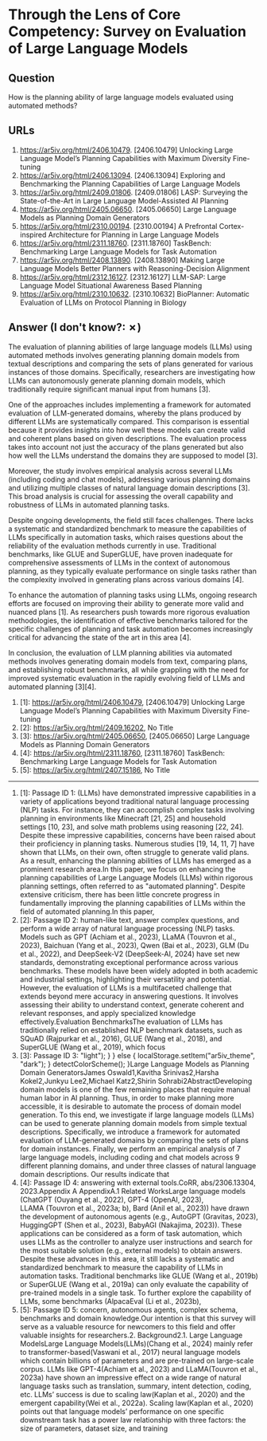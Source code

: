 # Through the Lens of Core Competency: Survey on Evaluation of Large Language Models

## Question

How is the planning ability of large language models evaluated using automated methods?

## URLs

1. https://ar5iv.org/html/2406.10479. [2406.10479] Unlocking Large Language Model’s Planning Capabilities with Maximum Diversity Fine-tuning
2. https://ar5iv.org/html/2406.13094. [2406.13094] Exploring and Benchmarking the Planning Capabilities of Large Language Models
3. https://ar5iv.org/html/2409.01806. [2409.01806] LASP: Surveying the State-of-the-Art in Large Language Model-Assisted AI Planning
4. https://ar5iv.org/html/2405.06650. [2405.06650] Large Language Models as Planning Domain Generators
5. https://ar5iv.org/html/2310.00194. [2310.00194] A Prefrontal Cortex-inspired Architecture for Planning in Large Language Models
6. https://ar5iv.org/html/2311.18760. [2311.18760] TaskBench: Benchmarking Large Language Models for Task Automation
7. https://ar5iv.org/html/2408.13890. [2408.13890] Making Large Language Models Better Planners with Reasoning-Decision Alignment
8. https://ar5iv.org/html/2312.16127. [2312.16127] LLM-SAP: Large Language Model Situational Awareness Based Planning
9. https://ar5iv.org/html/2310.10632. [2310.10632] BioPlanner: Automatic Evaluation of LLMs on Protocol Planning in Biology

## Answer (I don't know?: ✗)

The evaluation of planning abilities of large language models (LLMs) using automated methods involves generating planning domain models from textual descriptions and comparing the sets of plans generated for various instances of those domains. Specifically, researchers are investigating how LLMs can autonomously generate planning domain models, which traditionally require significant manual input from humans [3].

One of the approaches includes implementing a framework for automated evaluation of LLM-generated domains, whereby the plans produced by different LLMs are systematically compared. This comparison is essential because it provides insights into how well these models can create valid and coherent plans based on given descriptions. The evaluation process takes into account not just the accuracy of the plans generated but also how well the LLMs understand the domains they are supposed to model [3].

Moreover, the study involves empirical analysis across several LLMs (including coding and chat models), addressing various planning domains and utilizing multiple classes of natural language domain descriptions [3]. This broad analysis is crucial for assessing the overall capability and robustness of LLMs in automated planning tasks.

Despite ongoing developments, the field still faces challenges. There lacks a systematic and standardized benchmark to measure the capabilities of LLMs specifically in automation tasks, which raises questions about the reliability of the evaluation methods currently in use. Traditional benchmarks, like GLUE and SuperGLUE, have proven inadequate for comprehensive assessments of LLMs in the context of autonomous planning, as they typically evaluate performance on single tasks rather than the complexity involved in generating plans across various domains [4].

To enhance the automation of planning tasks using LLMs, ongoing research efforts are focused on improving their ability to generate more valid and nuanced plans [1]. As researchers push towards more rigorous evaluation methodologies, the identification of effective benchmarks tailored for the specific challenges of planning and task automation becomes increasingly critical for advancing the state of the art in this area [4]. 

In conclusion, the evaluation of LLM planning abilities via automated methods involves generating domain models from text, comparing plans, and establishing robust benchmarks, all while grappling with the need for improved systematic evaluation in the rapidly evolving field of LLMs and automated planning [3][4].

1. [1]:  https://ar5iv.org/html/2406.10479, [2406.10479] Unlocking Large Language Model’s Planning Capabilities with Maximum Diversity Fine-tuning
2. [2]:  https://ar5iv.org/html/2409.16202, No Title
3. [3]:  https://ar5iv.org/html/2405.06650, [2405.06650] Large Language Models as Planning Domain Generators
4. [4]:  https://ar5iv.org/html/2311.18760, [2311.18760] TaskBench: Benchmarking Large Language Models for Task Automation
5. [5]:  https://ar5iv.org/html/2407.15186, No Title
---
1. [1]:  Passage ID 1: (LLMs) have demonstrated impressive capabilities in a variety of applications beyond traditional natural language processing (NLP) tasks. For instance, they can accomplish complex tasks involving planning in environments like Minecraft [21, 25] and household settings [10, 23], and solve math problems using reasoning [22, 24]. Despite these impressive capabilities, concerns have been raised about their proficiency in planning tasks. Numerous studies [19, 14, 11, 7] have shown that LLMs, on their own, often struggle to generate valid plans. As a result, enhancing the planning abilities of LLMs has emerged as a prominent research area.In this paper, we focus on enhancing the planning capabilities of Large Language Models (LLMs) within rigorous planning settings, often referred to as "automated planning". Despite extensive criticism, there has been little concrete progress in fundamentally improving the planning capabilities of LLMs within the field of automated planning.In this paper,
2. [2]:  Passage ID 2: human-like text, answer complex questions, and perform a wide array of natural language processing (NLP) tasks. Models such as GPT (Achiam et al., 2023), LLaMA (Touvron et al., 2023), Baichuan (Yang et al., 2023), Qwen (Bai et al., 2023), GLM (Du et al., 2022), and DeepSeek-V2 (DeepSeek-AI, 2024) have set new standards, demonstrating exceptional performance across various benchmarks. These models have been widely adopted in both academic and industrial settings, highlighting their versatility and potential. However, the evaluation of LLMs is a multifaceted challenge that extends beyond mere accuracy in answering questions. It involves assessing their ability to understand context, generate coherent and relevant responses, and apply specialized knowledge effectively.Evaluation BenchmarksThe evaluation of LLMs has traditionally relied on established NLP benchmark datasets, such as SQuAD (Rajpurkar et al., 2016), GLUE (Wang et al., 2018), and SuperGLUE (Wang et al., 2019), which focus
3. [3]:  Passage ID 3: "light"); } } else { localStorage.setItem("ar5iv_theme", "dark"); } detectColorScheme(); }Large Language Models as Planning Domain GeneratorsJames Oswald1,Kavitha Srinivas2,Harsha Kokel2,Junkyu Lee2,Michael Katz2,Shirin Sohrabi2AbstractDeveloping domain models is one of the few remaining places that require manual human labor in AI planning. Thus, in order to make planning more accessible, it is desirable to automate the process of domain model generation. To this end, we investigate if large language models (LLMs) can be used to generate planning domain models from simple textual descriptions. Specifically, we introduce a framework for automated evaluation of LLM-generated domains by comparing the sets of plans for domain instances. Finally, we perform an empirical analysis of 7 large language models, including coding and chat models across 9 different planning domains, and under three classes of natural language domain descriptions. Our results indicate that
4. [4]:  Passage ID 4: answering with external tools.CoRR, abs/2306.13304, 2023.Appendix A AppendixA.1 Related WorksLarge language models (ChatGPT (Ouyang et al., 2022), GPT-4 (OpenAI, 2023), LLAMA (Touvron et al., 2023a; b), Bard (Anil et al., 2023)) have drawn the development of autonomous agents (e.g., AutoGPT (Gravitas, 2023), HuggingGPT (Shen et al., 2023), BabyAGI (Nakajima, 2023)). These applications can be considered as a form of task automation, which uses LLMs as the controller to analyze user instructions and search for the most suitable solution (e.g., external models) to obtain answers. Despite these advances in this area, it still lacks a systematic and standardized benchmark to measure the capability of LLMs in automation tasks. Traditional benchmarks like GLUE (Wang et al., 2019b) or SuperGLUE (Wang et al., 2019a) can only evaluate the capability of pre-trained models in a single task. To further explore the capability of LLMs, some benchmarks (AlpacaEval (Li et al., 2023b),
5. [5]:  Passage ID 5: concern, autonomous agents, complex schema, benchmarks and domain knowledge.Our intention is that this survey will serve as a valuable resource for newcomers to this field and offer valuable insights for researchers.2. Background2.1. Large Language ModelsLarge Language Models(LLMs)(Chang et al., 2024) mainly refer to transformer-based(Vaswani et al., 2017) neural language models which contain billions of parameters and are pre-trained on large-scale corpus. LLMs like GPT-4(Achiam et al., 2023) and LLaMA(Touvron et al., 2023a) have shown an impressive effect on a wide range of natural language tasks such as translation, summary, intent detection, coding, etc. LLMs’ success is due to scaling law(Kaplan et al., 2020) and the emergent capability(Wei et al., 2022a). Scaling law(Kaplan et al., 2020) points out that language models’ performance on one specific downstream task has a power law relationship with three factors: the size of parameters, dataset size, and training